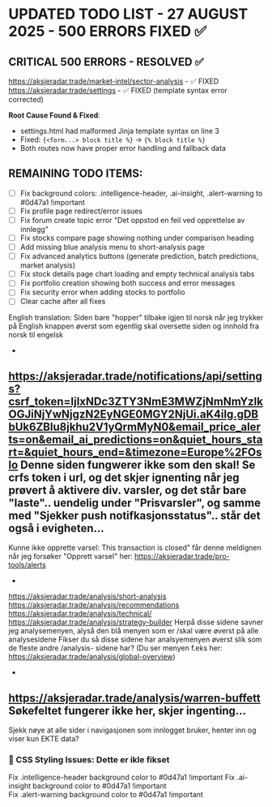 
# UPDATED TODO LIST - 27 AUGUST 2025 - 500 ERRORS FIXED ✅

## CRITICAL 500 ERRORS - RESOLVED ✅
https://aksjeradar.trade/market-intel/sector-analysis - ✅ FIXED  
https://aksjeradar.trade/settings - ✅ FIXED (template syntax error corrected)

**Root Cause Found & Fixed**: 
- settings.html had malformed Jinja template syntax on line 3
- Fixed: `{<form...> block title %}` → `{% block title %}`
- Both routes now have proper error handling and fallback data

## REMAINING TODO ITEMS:

- [ ] Fix background colors: .intelligence-header, .ai-insight, .alert-warning to #0d47a1 !important
- [ ] Fix profile page redirect/error issues
- [ ] Fix forum create topic error "Det oppstod en feil ved opprettelse av innlegg"
- [ ] Fix stocks compare page showing nothing under comparison heading
- [ ] Add missing blue analysis menu to short-analysis page
- [ ] Fix advanced analytics buttons (generate prediction, batch predictions, market analysis)
- [ ] Fix stock details page chart loading and empty technical analysis tabs
- [ ] Fix portfolio creation showing both success and error messages
- [ ] Fix security error when adding stocks to portfolio
- [ ] Clear cache after all fixes

English translation: Siden bare "hopper" tilbake igjen til norsk
når jeg trykker på English knappen øverst som egentlig skal
oversette siden og innhold fra norsk til engelsk

-
https://aksjeradar.trade/notifications/api/settings?csrf_token=IjIxNDc3ZTY3NmE3MWZjNmNmYzlkOGJiNjYwNjgzN2EyNGE0MGY2NjUi.aK4ilg.gDBbUk6ZBlu8jkhu2V1yQrmMyN0&email_price_alerts=on&email_ai_predictions=on&quiet_hours_start=&quiet_hours_end=&timezone=Europe%2FOslo
Denne siden fungwerer ikke som den skal! Se crfs token i url, og det skjer ignenting når jeg prøvert  å aktivere div. varsler, og det står bare "laste".. uendelig under "Prisvarsler", og samme med "Sjekker push notifkasjonsstatus".. står det også i evigheten...
-
Kunne ikke opprette varsel: This transaction is closed" får denne meldignen når jeg forsøker "Opprett varsel" her:  https://aksjeradar.trade/pro-tools/alerts

-
https://aksjeradar.trade/analysis/short-analysis
https://aksjeradar.trade/analysis/recommendations
https://aksjeradar.trade/analysis/technical/
https://aksjeradar.trade/analysis/strategy-builder
Herpå disse sidene  savner jeg analysemenyen, alyså den blå  menyen som er /skal være øverst på alle analysesidene
Fikser du så disse sidene har analsyemenyen øverst slik som de fleste andre /analysis- sidene har?
(Du ser menyen f.eks her: https://aksjeradar.trade/analysis/global-overview)

-
https://aksjeradar.trade/analysis/warren-buffett
Søkefeltet fungerer ikke her, skjer ingenting...
-
Sjekk nøye at alle sider i navigasjonen som innlogget bruker, henter inn og viser kun EKTE data?



### 🎨 CSS Styling Issues: Dette er ikle fikset
Fix .intelligence-header background color to #0d47a1 !important 
 Fix .ai-insight background color to #0d47a1 !important  
Fix .alert-warning background color to #0d47a1 !important 




